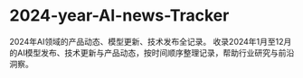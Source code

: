 # 2024-year-AI-news-Tracker
2024年AI领域的产品动态、模型更新、技术发布全记录。
收录2024年1月至12月的AI模型发布、技术更新与产品动态，按时间顺序整理记录，帮助行业研究与前沿洞察。
